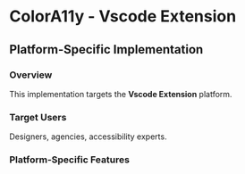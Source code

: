 # ColorA11y - Vscode Extension

## Platform-Specific Implementation

### Overview
This implementation targets the **Vscode Extension** platform.

### Target Users
Designers, agencies, accessibility experts.

### Platform-Specific Features
